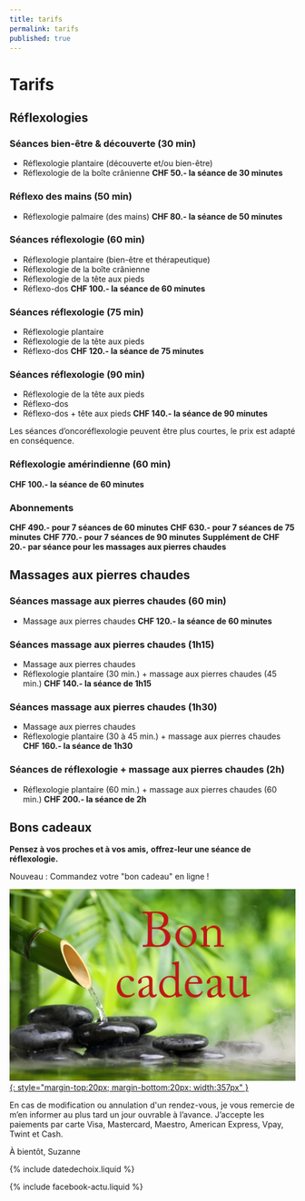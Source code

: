 ```yaml
---
title: tarifs
permalink: tarifs
published: true
---
```


# Tarifs

## Réflexologies

### Séances bien-être & découverte (30 min)
- Réflexologie plantaire (découverte et/ou bien-être)
- Réflexologie de la boîte crânienne
**CHF 50.- la séance de 30 minutes**

### Réflexo des mains (50 min)
- Réflexologie palmaire (des mains)
**CHF 80.- la séance de 50 minutes**

### Séances réflexologie (60 min)
- Réflexologie plantaire (bien-être et thérapeutique)
- Réflexologie de la boîte crânienne
- Réflexologie de la tête aux pieds
- Réflexo-dos
**CHF 100.- la séance de 60 minutes**

### Séances réflexologie (75 min)
- Réflexologie plantaire
- Réflexologie de la tête aux pieds
- Réflexo-dos
**CHF 120.- la séance de 75 minutes**

### Séances réflexologie (90 min)
- Réflexologie de la tête aux pieds
- Réflexo-dos
- Réflexo-dos + tête aux pieds
**CHF 140.- la séance de 90 minutes**

Les séances d’oncoréflexologie peuvent être plus courtes,
le prix est adapté en conséquence.

### Réflexologie amérindienne (60 min)
**CHF 100.- la séance de 60 minutes**

### Abonnements 

**CHF 490.- pour 7 séances de 60 minutes**
**CHF 630.- pour 7 séances de 75 minutes**
**CHF 770.- pour 7 séances de 90 minutes**
**Supplément de CHF 20.- par séance pour les massages aux pierres chaudes**

## Massages aux pierres chaudes

### Séances massage aux pierres chaudes (60 min)
- Massage aux pierres chaudes
**CHF 120.- la séance de 60 minutes**

### Séances massage aux pierres chaudes (1h15)
- Massage aux pierres chaudes
- Réflexologie plantaire (30 min.) + massage aux pierres chaudes (45 min.)
**CHF 140.- la séance de 1h15**

### Séances massage aux pierres chaudes (1h30)
- Massage aux pierres chaudes
- Réflexologie plantaire (30 à 45 min.) + massage aux pierres chaudes
**CHF 160.- la séance de 1h30**

### Séances de réflexologie + massage aux pierres chaudes (2h)
- Réflexologie plantaire (60 min.) + massage aux pierres chaudes (60 min.)
**CHF 200.- la séance de 2h**


## Bons cadeaux

**Pensez à vos proches et à vos amis,**
**offrez-leur une séance de réflexologie.**

Nouveau : Commandez votre "bon cadeau" en ligne !


[![Bons-cadeaux](./images/bon-cadeau.jpg){: style="margin-top:20px; margin-bottom:20px; width:357px" }](./bons-cadeaux)

En cas de modification ou annulation d'un rendez-vous, je vous remercie de m’en informer au plus tard un jour ouvrable à l’avance. J’accepte les paiements par carte Visa, Mastercard, Maestro, American Express, Vpay, Twint et Cash.

À bientôt, Suzanne

{% include datedechoix.liquid %}

{% include facebook-actu.liquid %}
